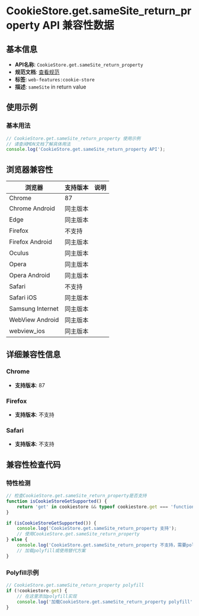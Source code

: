 # CookieStore.get.sameSite_return_property API 兼容性数据

## 基本信息

- **API名称**: `CookieStore.get.sameSite_return_property`
- **规范文档**: [查看规范](https://cookiestore.spec.whatwg.org/#dom-cookielistitem-samesite)
- **标签**: `web-features:cookie-store`
- **描述**: `sameSite` in return value

## 使用示例

### 基本用法

```javascript
// CookieStore.get.sameSite_return_property 使用示例
// 请查阅MDN文档了解具体用法
console.log('CookieStore.get.sameSite_return_property API');
```

## 浏览器兼容性

| 浏览器 | 支持版本 | 说明 |
|--------|----------|------|
| Chrome | 87 |  |
| Chrome Android | 同主版本 |  |
| Edge | 同主版本 |  |
| Firefox | 不支持 |  |
| Firefox Android | 同主版本 |  |
| Oculus | 同主版本 |  |
| Opera | 同主版本 |  |
| Opera Android | 同主版本 |  |
| Safari | 不支持 |  |
| Safari iOS | 同主版本 |  |
| Samsung Internet | 同主版本 |  |
| WebView Android | 同主版本 |  |
| webview_ios | 同主版本 |  |

## 详细兼容性信息

### Chrome

- **支持版本**: 87

### Firefox

- **支持版本**: 不支持

### Safari

- **支持版本**: 不支持

## 兼容性检查代码

### 特性检测

```javascript
// 检查CookieStore.get.sameSite_return_property是否支持
function isCookieStoreGetSupported() {
    return 'get' in cookiestore && typeof cookiestore.get === 'function';
}

if (isCookieStoreGetSupported()) {
    console.log('CookieStore.get.sameSite_return_property 支持');
    // 使用CookieStore.get.sameSite_return_property
} else {
    console.log('CookieStore.get.sameSite_return_property 不支持，需要polyfill');
    // 加载polyfill或使用替代方案
}
```

### Polyfill示例

```javascript
// CookieStore.get.sameSite_return_property polyfill
if (!cookiestore.get) {
    // 在这里添加polyfill实现
    console.log('加载CookieStore.get.sameSite_return_property polyfill');
}
```


